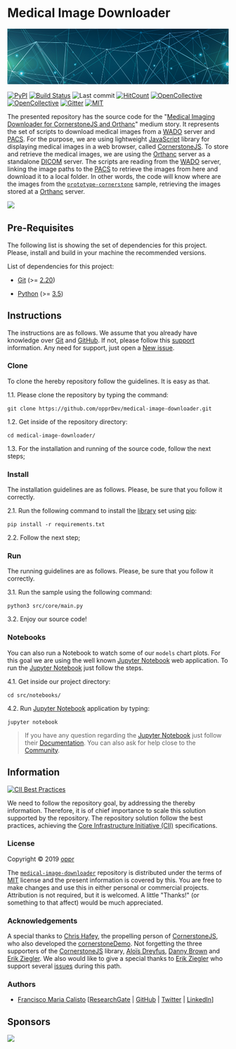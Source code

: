 # Medical Image Downloader

<img src="https://github.com/mida-project/meta/blob/master/banners/dataset-samples_1000x250.png?raw=true" />

[![PyPI](https://img.shields.io/pypi/v/python?style=flat-square)](https://pypi.org/)
[![Build Status](https://img.shields.io/endpoint.svg?url=https%3A%2F%2Factions-badge.atrox.dev%2FopprDev%2Fmedical-image-downloader%2Fbadge%3Fref%3Dmaster&style=flat-square)](https://actions-badge.atrox.dev/opprDev/medical-image-downloader/goto?ref=master)
![Last commit](https://img.shields.io/github/last-commit/opprDev/medical-image-downloader?style=flat-square)
[![HitCount](http://hits.dwyl.io/opprDev/medical-image-downloader.svg)](http://hits.dwyl.io/opprDev/medical-image-downloader)
[![OpenCollective](https://opencollective.com/oppr/backers/badge.svg?style=flat-square)](#backers)
[![OpenCollective](https://opencollective.com/oppr/sponsors/badge.svg?style=flat-square)](#sponsors)
[![Gitter](https://img.shields.io/gitter/room/gitterHQ/gitter.svg?style=flat-square)](https://gitter.im/opprTeam)
[![MIT](https://flat.badgen.net/github/license/opprDev/medical-image-downloader?style=flat-square)](https://github.com/opprDev/medical-image-downloader/blob/master/LICENSE)

The presented repository has the source code for the "[Medical Imaging Downloader for CornerstoneJS and Orthanc](https://medium.com/oppr/medical-imaging-downloader-for-cornerstonejs-and-orthanc-d08c3a508d9b)" medium story. It represents the set of scripts to download medical images from a [WADO](https://www.medicalconnections.co.uk/tags/WADO) server and [PACS](https://www.ncbi.nlm.nih.gov/pmc/articles/PMC1718393/). For the purpose, we are using lightweight [JavaScript](https://www.javascript.com/) library for displaying medical images in a web browser, called [CornerstoneJS](https://cornerstonejs.org/). To store and retrieve the medical images, we are using the [Orthanc](https://www.orthanc-server.com/) server as a standalone [DICOM](https://www.dicomlibrary.com/) server. The scripts are reading from the [WADO](https://www.medicalconnections.co.uk/tags/WADO) server, linking the image paths to the [PACS](https://www.ncbi.nlm.nih.gov/pmc/articles/PMC1718393/) to retrieve the images from here and download it to a local folder. In other words, the code will know where are the images from the [`prototype-cornerstone`](https://github.com/MIMBCD-UI/prototype-cornerstone/) sample, retrieving the images stored at a [Orthanc](https://www.orthanc-server.com/) server.

<a href="https://www.patreon.com/oppr" target="_blank">
<img src="https://c5.patreon.com/external/logo/become_a_patron_button@2x.png" width="160">
</a>

## Pre-Requisites

The following list is showing the set of dependencies for this project. Please, install and build in your machine the recommended versions.

List of dependencies for this project:

- [Git](https://git-scm.com/) (>= [2.20](https://raw.githubusercontent.com/git/git/master/Documentation/RelNotes/2.20.1.txt))

- [Python](https://www.python.org/) (>= [3.5](https://docs.python.org/3/))

## Instructions

The instructions are as follows. We assume that you already have knowledge over [Git](https://git-scm.com/) and [GitHub](https://github.com/). If not, please follow this [support](https://guides.github.com/activities/hello-world/) information. Any need for support, just open a [New issue](https://github.com/opprDev/medical-image-downloader/issues/new).

### Clone

To clone the hereby repository follow the guidelines. It is easy as that.

1.1. Please clone the repository by typing the command:

```
git clone https://github.com/opprDev/medical-image-downloader.git
```

1.2. Get inside of the repository directory:

```
cd medical-image-downloader/
```

1.3. For the installation and running of the source code, follow the next steps;

### Install

The installation guidelines are as follows. Please, be sure that you follow it correctly.

2.1. Run the following command to install the [library](https://pip.pypa.io/en/stable/user_guide/) set using [pip](https://pypi.org/project/pip/):

```
pip install -r requirements.txt
```

2.2. Follow the next step;

### Run

The running guidelines are as follows. Please, be sure that you follow it correctly.

3.1. Run the sample using the following command:

```
python3 src/core/main.py
```

3.2. Enjoy our source code!

### Notebooks

You can also run a Notebook to watch some of our `models` chart plots. For this goal we are using the well known [Jupyter Notebook](http://jupyter.org/) web application. To run the [Jupyter Notebook](http://jupyter.org/) just follow the steps.

4.1. Get inside our project directory:

```
cd src/notebooks/
```

4.2. Run [Jupyter Notebook](http://jupyter.org/) application by typing:

```
jupyter notebook
```

> If you have any question regarding the [Jupyter Notebook](http://jupyter.org/) just follow their [Documentation](http://jupyter.org/documentation). You can also ask for help close to the [Community](http://jupyter.org/community).

## Information

[![CII Best Practices](https://bestpractices.coreinfrastructure.org/projects/3172/badge)](https://bestpractices.coreinfrastructure.org/projects/3172)

We need to follow the repository goal, by addressing the thereby information. Therefore, it is of chief importance to scale this solution supported by the repository. The repository solution follow the best practices, achieving the [Core Infrastructure Initiative (CII)](https://bestpractices.coreinfrastructure.org/en/projects/3172) specifications.

### License

Copyright © 2019 [oppr](https://oppr.io)

The [`medical-image-downloader`](https://github.com/opprDev/medical-image-downloader) repository is distributed under the terms of [MIT](LICENSE) license and the present information is covered by this. You are free to make changes and use this in either personal or commercial projects. Attribution is not required, but it is welcomed. A little "Thanks!" (or something to that affect) would be much appreciated.

### Acknowledgements

A special thanks to [Chris Hafey](https://www.linkedin.com/in/chafey/), the propelling person of [CornerstoneJS](https://cornerstonejs.org/), who also developed the [cornerstoneDemo](https://github.com/chafey/cornerstoneDemo). Not forgetting the three supporters of the [CornerstoneJS](https://cornerstonejs.org/) library, [Aloïs Dreyfus](https://www.linkedin.com/in/alois-dreyfus), [Danny Brown](http://dannyrb.com/) and [Erik Ziegler](https://www.npmjs.com/~swederik). We also would like to give a special thanks to [Erik Ziegler](https://www.npmjs.com/~swederik) who support several [issues](https://groups.google.com/forum/#!forum/cornerstone-platform) during this path.

### Authors

- [Francisco Maria Calisto](http://www.franciscocalisto.me/) [[ResearchGate](https://www.researchgate.net/profile/Francisco_Maria_Calisto) | [GitHub](https://github.com/FMCalisto) | [Twitter](https://twitter.com/FMCalisto) | [LinkedIn](https://www.linkedin.com/in/fmcalisto/)]

## Sponsors

<a href="https://opencollective.com/oppr" target="_blank">
<img src="https://opencollective.com/oppr/tiers/backer.svg" width="220">
</a>
